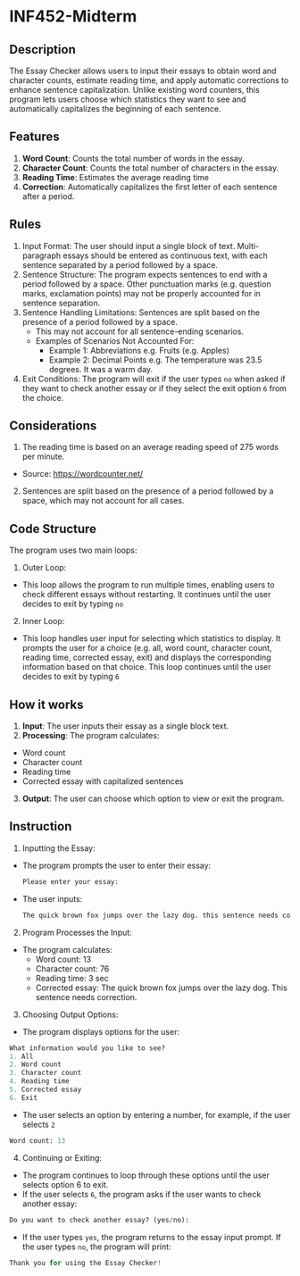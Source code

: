 # INF452-Midterm

## Description
The Essay Checker allows users to input their essays to obtain word and character counts, estimate reading time, and apply automatic corrections to enhance sentence capitalization. Unlike existing word counters, this program lets users choose which statistics they want to see and automatically capitalizes the beginning of each sentence.

## Features
1. **Word Count**: Counts the total number of words in the essay.
2. **Character Count**: Counts the total number of characters in the essay.
3. **Reading Time**: Estimates the average reading time
4. **Correction**: Automatically capitalizes the first letter of each sentence after a period.

## Rules
1. Input Format: The user should input a single block of text. Multi-paragraph essays should be entered as continuous text, with each sentence separated by a period followed by a space.
2. Sentence Structure: The program expects sentences to end with a period followed by a space. Other punctuation marks (e.g. question marks, exclamation points) may not be properly accounted for in sentence separation.
3. Sentence Handling Limitations: Sentences are split based on the presence of a period followed by a space.
    * This may not account for all sentence-ending scenarios.
     * Examples of Scenarios Not Accounted For:
       * Example 1: Abbreviations e.g. Fruits (e.g. Apples)
       * Example 2: Decimal Points e.g. The temperature was 23.5 degrees. It was a warm day.
4. Exit Conditions: The program will exit if the user types <code>no</code> when asked if they want to check another essay or if they select the exit option <code/>6</code> from the choice.
   
## Considerations
1. The reading time is based on an average reading speed of 275 words per minute.
* Source: https://wordcounter.net/
2. Sentences are split based on the presence of a period followed by a space, which may not account for all cases.

## Code Structure
The program uses two main loops:
1. Outer Loop:
* This loop allows the program to run multiple times, enabling users to check different essays without restarting. It continues until the user decides to exit by typing <code>no</code>
2. Inner Loop:
* This loop handles user input for selecting which statistics to display. It prompts the user for a choice (e.g. all, word count, character count, reading time, corrected essay, exit) and displays the corresponding information based on that choice. This loop continues until the user decides to exit by typing <code>6</code>

## How it works
1. **Input**: The user inputs their essay as a single block text.
2. **Processing**: The program calculates:
* Word count
* Character count
* Reading time
* Corrected essay with capitalized sentences
3. **Output**: The user can choose which option to view or exit the program.


## Instruction
1. Inputting the Essay:
* The program prompts the user to enter their essay:
  ```python
  Please enter your essay:
  ```
* The user inputs:
  ```python
  The quick brown fox jumps over the lazy dog. this sentence needs correction.
  ```
2. Program Processes the Input:
* The program calculates:
   * Word count: 13
   * Character count: 76
   * Reading time: 3 sec
   * Corrected essay: The quick brown fox jumps over the lazy dog. This sentence needs correction.
3. Choosing Output Options:
* The program displays options for the user:
```python
What information would you like to see?
1. All
2. Word count
3. Character count
4. Reading time
5. Corrected essay
6. Exit
```
* The user selects an option by entering a number, for example, if the user selects <code>2</code>
```python
Word count: 13
```
4. Continuing or Exiting:
* The program continues to loop through these options until the user selects option 6 to exit.
* If the user selects <code>6</code>, the program asks if the user wants to check another essay:
```python
Do you want to check another essay? (yes/no): 
```
* If the user types <code>yes</code>, the program returns to the essay input prompt.
If the user types <code>no</code>, the program will print:
```python
Thank you for using the Essay Checker!
```









